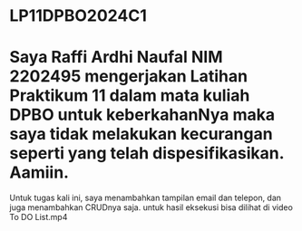 # LP11DPBO2024C1

# Saya Raffi Ardhi Naufal NIM 2202495 mengerjakan Latihan Praktikum 11 dalam mata kuliah DPBO untuk keberkahanNya maka saya tidak melakukan kecurangan seperti yang telah dispesifikasikan. Aamiin.

Untuk tugas kali ini, saya menambahkan tampilan email dan telepon, dan juga menambahkan CRUDnya saja. untuk hasil eksekusi bisa dilihat di video To DO List.mp4
